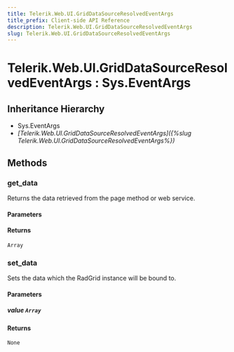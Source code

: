 ```yaml
---
title: Telerik.Web.UI.GridDataSourceResolvedEventArgs
title_prefix: Client-side API Reference
description: Telerik.Web.UI.GridDataSourceResolvedEventArgs
slug: Telerik.Web.UI.GridDataSourceResolvedEventArgs
---
```


# Telerik.Web.UI.GridDataSourceResolvedEventArgs : Sys.EventArgs 

## Inheritance Hierarchy

* Sys.EventArgs
* *[Telerik.Web.UI.GridDataSourceResolvedEventArgs]({%slug Telerik.Web.UI.GridDataSourceResolvedEventArgs%})*


## Methods

###  get_data

Returns the data retrieved from the page method or web service.

#### Parameters

#### Returns

`Array` 

### set_data

Sets the data which the RadGrid instance will be bound to.

#### Parameters

##### value `Array`

#### Returns

`None` 



